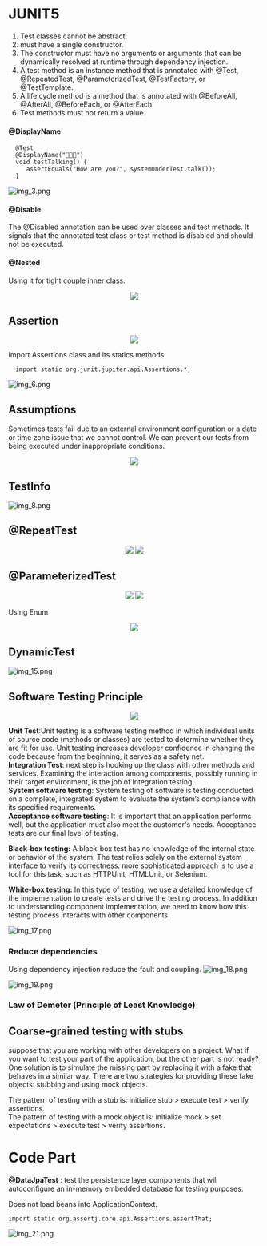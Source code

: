 # JUNIT5

1. Test classes cannot be abstract.
2. must have a single constructor.
3. The constructor must have no arguments or
   arguments that can be dynamically resolved at runtime through dependency injection.
4. A test method is an instance method that is annotated with @Test, @RepeatedTest,
   @ParameterizedTest, @TestFactory, or @TestTemplate.
5. A life cycle method is a method that is annotated with @BeforeAll, @AfterAll,
   @BeforeEach, or @AfterEach. 
6. Test methods must not return a value.

#### @DisplayName

      @Test
      @DisplayName("👻👻👻")
      void testTalking() {
         assertEquals("How are you?", systemUnderTest.talk());
      }

![img_3.png](img_3.png)

#### @Disable

The @Disabled annotation can be used over classes and test methods. It signals that the
annotated test class or test method is disabled and should not be executed.

#### @Nested
Using it for tight couple inner class.

<div align="center">
<img src="img_4.png">
</div>

## Assertion
<div align="center">
<img src="img_5.png">
</div>

Import Assertions class and its statics methods.
   
      import static org.junit.jupiter.api.Assertions.*;

![img_6.png](img_6.png)

## Assumptions 
Sometimes tests fail due to an external environment configuration or a date or time zone issue
that we cannot control. We can prevent our tests from being executed under inappropriate
conditions. 

<div align="center">
<img src="img_7.png">
</div>

## TestInfo
![img_8.png](img_8.png)

## @RepeatTest

<div align="center">
<img src="img_9.png">
<img src="img_10.png">
</div>

## @ParameterizedTest

<div align="center">
<img src="img_11.png">
<img src="img_12.png">
</div>

Using Enum
<div align="center">
<img src="img_14.png">
</div>

## DynamicTest
![img_15.png](img_15.png)



## Software Testing Principle
<div align="center">
<img src="img_16.png">
</div>

**Unit Test**:Unit testing is a software testing method in which individual units of source code (methods or
classes) are tested to determine whether they are fit for use. Unit testing increases developer
confidence in changing the code because from the beginning, it serves as a safety net.\
**Integration Test**: next step is hooking up the class with other methods and services. Examining the interaction
among components, possibly running in their target environment, is the job of integration
testing.\
**System software testing**: System testing of software is testing conducted on a complete, integrated system to evaluate
the system’s compliance with its specified requirements. \
**Acceptance software testing**: It is important that an application performs well, but the application must also meet the
customer's needs. Acceptance tests are our final level of testing.

**Black-box testing:** A black-box test has no knowledge of the internal state or behavior of the system. The test
relies solely on the external system interface to verify its correctness.
more sophisticated approach is to use a tool for this task, such as HTTPUnit,
HTMLUnit, or Selenium. 

**White-box testing:** In
this type of testing, we use a detailed knowledge of the implementation to create tests and
drive the testing process. In addition to understanding component implementation, we need to
know how this testing process interacts with other components.

![img_17.png](img_17.png)

### Reduce dependencies
Using dependency injection reduce the fault and coupling.
![img_18.png](img_18.png)

![img_19.png](img_19.png)

### Law of Demeter (Principle of Least Knowledge) 



## Coarse-grained testing with stubs 
suppose that you are working with other developers on a project. What if you
want to test your part of the application, but the other part is not ready? One solution is to
simulate the missing part by replacing it with a fake that behaves in a similar way.
There are two strategies for providing these fake objects: stubbing and using mock
objects.

The pattern of testing with a stub is: initialize stub > execute test > verify assertions.\
The pattern of testing with a mock object is: initialize mock > set expectations > execute test > verify assertions. 




# Code Part
**@DataJpaTest** : test the persistence layer components that will autoconfigure an in-memory embedded database for testing purposes.

Does not load beans into ApplicationContext.
 

`import static org.assertj.core.api.Assertions.assertThat;`

![img_21.png](img_21.png)